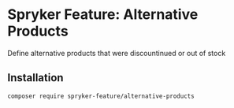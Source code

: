 # Spryker Feature: Alternative Products

Define alternative products that were discountinued or out of stock

## Installation

```
composer require spryker-feature/alternative-products
```
